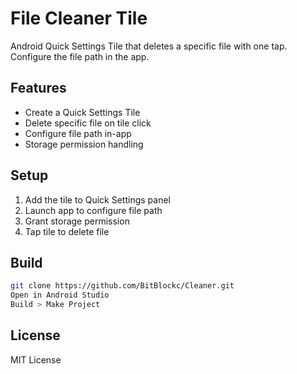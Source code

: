 # File Cleaner Tile


Android Quick Settings Tile that deletes a specific file with one tap. Configure the file path in the app.

## Features
- Create a Quick Settings Tile
- Delete specific file on tile click
- Configure file path in-app
- Storage permission handling

## Setup
1. Add the tile to Quick Settings panel
2. Launch app to configure file path
3. Grant storage permission
4. Tap tile to delete file

## Build
```bash
git clone https://github.com/BitBlockc/Cleaner.git
Open in Android Studio
Build > Make Project
```

## License
MIT License